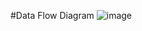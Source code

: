#Data Flow Diagram
![image](https://cloud.githubusercontent.com/assets/11622664/13302082/a88b8382-db0d-11e5-8abb-561b2a4fcdda.png)
